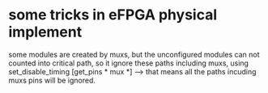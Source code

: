 # some tricks in eFPGA physical implement

some modules are created by muxs, but the unconfigured modules can not counted into critical path, so it ignore these paths including muxs, using\
set_disable_timing [get_pins * mux *] --> that means all the paths incuding muxs pins will be ignored.  
